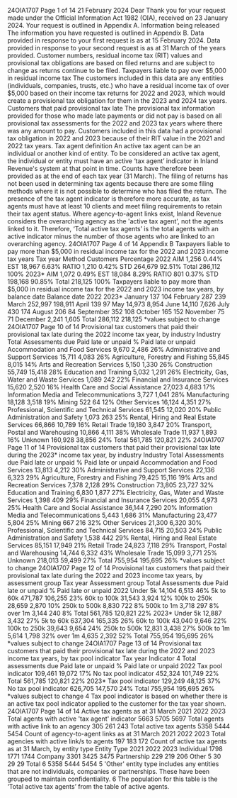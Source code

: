 24OIA1707 Page 1 of 14 21 February 2024 Dear Thank you for your request made under the Official Information Act 1982 (OIA), received on 23 January 2024. Your request is outlined in Appendix A. Information being released The information you have requested is outlined in Appendix B. Data provided in response to your first request is as at 15 February 2024. Data provided in response to your second request is as at 31 March of the years provided. Customer numbers, residual income tax (RIT) values and provisional tax obligations are based on filed returns and are subject to change as returns continue to be filed. Taxpayers liable to pay over $5,000 in residual income tax The customers included in this data are any entities (individuals, companies, trusts, etc.) who have a residual income tax of over $5,000 based on their income tax returns for 2022 and 2023, which would create a provisional tax obligation for them in the 2023 and 2024 tax years. Customers that paid provisional tax late The provisional tax information provided for those who made late payments or did not pay is based on all provisional tax assessments for the 2022 and 2023 tax years where there was any amount to pay. Customers included in this data had a provisional tax obligation in 2022 and 2023 because of their RIT value in the 2021 and 2022 tax years. Tax agent definition An active tax agent can be an individual or another kind of entity. To be considered an active tax agent, the individual or entity must have an active ‘tax agent’ indicator in Inland Revenue's system at that point in time. Counts have therefore been provided as at the end of each tax year (31 March). The filing of returns has not been used in determining tax agents because there are some filing methods where it is not possible to determine who has filed the return. The presence of the tax agent indicator is therefore more accurate, as tax agents must have at least 10 clients and meet filing requirements to retain their tax agent status. Where agency-to-agent links exist, Inland Revenue considers the overarching agency as the 'active tax agent', not the agents linked to it. Therefore, ‘Total active tax agents’ is the total agents with an active indicator minus the number of those agents who are linked to an overarching agency. 24OIA1707 Page 4 of 14 Appendix B Taxpayers liable to pay more than $5,000 in residual income tax for the 2022 and 2023 income tax years Tax year Method Customers Percentage 2022 AIM 1,256 0.44% EST 18,967 6.63% RATIO 1,210 0.42% STD 264,679 92.51% Total 286,112 100% 2023\* AIM 1,072 0.49% EST 18,084 8.29% RATIO 801 0.37% STD 198,168 90.85% Total 218,125 100% Taxpayers liable to pay more than $5,000 in residual income tax for the 2022 and 2023 income tax years, by balance date Balance date 2022 2023\* January 137 104 February 287 239 March 252,997 198,911 April 139 97 May 14,973 8,954 June 14,110 7,626 July 430 174 August 206 84 September 352 108 October 165 152 November 75 71 December 2,241 1,605 Total 286,112 218,125 \*values subject to change 24OIA1707 Page 10 of 14 Provisional tax customers that paid their provisional tax late during the 2022 income tax year, by industry Industry Total Assessments due Paid late or unpaid % Paid late or unpaid Accommodation and Food Services 9,670 2,486 26% Administrative and Support Services 15,711 4,083 26% Agriculture, Forestry and Fishing 55,845 8,015 14% Arts and Recreation Services 5,150 1,330 26% Construction 55,749 15,418 28% Education and Training 5,032 1,291 26% Electricity, Gas, Water and Waste Services 1,089 242 22% Financial and Insurance Services 15,620 2,520 16% Health Care and Social Assistance 27,023 4,683 17% Information Media and Telecommunications 3,727 1,041 28% Manufacturing 18,128 3,518 19% Mining 522 64 12% Other Services 16,124 4,351 27% Professional, Scientific and Technical Services 61,545 12,020 20% Public Administration and Safety 1,073 263 25% Rental, Hiring and Real Estate Services 66,866 10,789 16% Retail Trade 19,180 3,847 20% Transport, Postal and Warehousing 10,866 4,111 38% Wholesale Trade 11,937 1,893 16% Unknown 160,928 38,856 24% Total 561,785 120,821 22% 24OIA1707 Page 11 of 14 Provisional tax customers that paid their provisional tax late during the 2023\* income tax year, by industry Industry Total Assessments due Paid late or unpaid % Paid late or unpaid Accommodation and Food Services 13,813 4,212 30% Administrative and Support Services 22,136 6,323 29% Agriculture, Forestry and Fishing 79,425 15,116 19% Arts and Recreation Services 7,378 2,128 29% Construction 73,805 23,727 32% Education and Training 6,830 1,877 27% Electricity, Gas, Water and Waste Services 1,398 409 29% Financial and Insurance Services 20,055 4,973 25% Health Care and Social Assistance 36,144 7,290 20% Information Media and Telecommunications 5,443 1,686 31% Manufacturing 23,477 5,804 25% Mining 667 216 32% Other Services 21,300 6,320 30% Professional, Scientific and Technical Services 84,715 20,503 24% Public Administration and Safety 1,538 442 29% Rental, Hiring and Real Estate Services 85,151 17,949 21% Retail Trade 24,823 7,118 29% Transport, Postal and Warehousing 14,744 6,332 43% Wholesale Trade 15,099 3,771 25% Unknown 218,013 59,499 27% Total 755,954 195,695 26% \*values subject to change 24OIA1707 Page 12 of 14 Provisional tax customers that paid their provisional tax late during the 2022 and 2023 income tax years, by assessment group Tax year Assessment group Total Assessments due Paid late or unpaid % Paid late or unpaid 2022 Under 5k 14,104 6,513 46% 5k to 60k 471,787 106,255 23% 60k to 100k 31,543 3,924 12% 100k to 250k 28,659 2,870 10% 250k to 500k 8,830 722 8% 500k to 1m 3,718 297 8% over 1m 3,144 240 8% Total 561,785 120,821 22% 2023\* Under 5k 12,887 3,432 27% 5k to 60k 637,304 165,335 26% 60k to 100k 43,040 9,646 22% 100k to 250k 39,643 9,654 24% 250k to 500k 12,831 3,438 27% 500k to 1m 5,614 1,798 32% over 1m 4,635 2,392 52% Total 755,954 195,695 26% \*values subject to change 24OIA1707 Page 13 of 14 Provisional tax customers that paid their provisional tax late during the 2022 and 2023 income tax years, by tax pool indicator Tax year Indicator 4 Total assessments due Paid late or unpaid % Paid late or unpaid 2022 Tax pool indicator 109,461 19,072 17% No tax pool indicator 452,324 101,749 22% Total 561,785 120,821 22% 2023\* Tax pool indicator 129,249 48,125 37% No tax pool indicator 626,705 147,570 24% Total 755,954 195,695 26% \*values subject to change 4 Tax pool indicator is based on whether there is an active tax pool indicator applied to the customer for the tax year shown. 24OIA1707 Page 14 of 14 Active tax agents as at 31 March 2021 2022 2023 Total agents with active 'tax agent' indicator 5663 5705 5697 Total agents with active link to an agency 305 261 243 Total active tax agents 5358 5444 5454 Count of agency-to-agent links as at 31 March 2021 2022 2023 Total agencies with active link/s to agents 197 183 172 Count of active tax agents as at 31 March, by entity type Entity Type 2021 2022 2023 Individual 1798 1771 1744 Company 3301 3425 3475 Partnership 229 219 206 Other 5 30 29 29 Total 6 5358 5444 5454 5 'Other' entity type includes any entities that are not individuals, companies or partnerships. These have been grouped to maintain confidentiality. 6 The population for this table is the ‘Total active tax agents’ from the table of active agents.